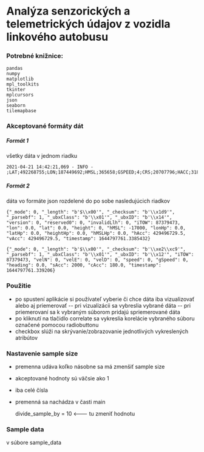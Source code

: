 # Analýza senzorických a telemetrických údajov z vozidla linkového autobusu

### Potrebné knižnice:

    pandas
    numpy
    matplotlib
    mpl_toolkits
    tkinter
    mplcursors
    json
    seaborn
    tilemapbase
    
### Akceptované formáty dát
##### Formát 1
všetky dáta v jednom riadku
    
    2021-04-21 14:42:21,069 - INFO - ;LAT;492268755;LON;187449692;HMSL;365658;GSPEED;4;CRS;20707796;HACC;3187

##### Formát 2
dáta vo formáte json rozdelené do po sobe nasledujúcich riadkov

    {"_mode": 0, "_length": "b'$\\x00'", "_checksum": "b'\\x1d9'", "_parsebf": 1, "_ubxClass": "b'\\x01'", "_ubxID": "b'\\x14'", "version": 0, "reserved0": 0, "invalidLlh": 0, "iTOW": 87379473, "lon": 0.0, "lat": 0.0, "height": 0, "hMSL": -17000, "lonHp": 0.0, "latHp": 0.0, "heightHp": 0.0, "hMSLHp": 0.0, "hAcc": 429496729.5, "vAcc": 429496729.5, "timestamp": 1644797761.3385432}
    
    {"_mode": 0, "_length": "b'$\\x00'", "_checksum": "b'\\xe2\\xc9'", "_parsebf": 1, "_ubxClass": "b'\\x01'", "_ubxID": "b'\\x12'", "iTOW": 87379473, "velN": 0, "velE": 0, "velD": 0, "speed": 0, "gSpeed": 0, "heading": 0.0, "sAcc": 2000, "cAcc": 180.0, "timestamp": 1644797761.339206}

### Použitie
- po spustení aplikácie si používateľ vyberie či chce dáta iba vizualizovať alebo aj priemerovať
-- pri vizualizácii sa vybreslia vybrané dáta
-- pri priemerovaní sa k vybraným súborom pridajú spriemerované dáta
- po kliknutí na tlačidlo correlate sa vykreslia korelácie vybraného súboru označené pomocou radiobuttonu
- checkbox slúži na skrývanie/zobrazovanie jednotlivých vykreslených atribútov


### Nastavenie sample size
- premenna udáva koľko násobne sa má zmenšiť sample size
- akceptované hodnoty sú väčsie ako 1
- iba celé čísla
- premenná sa nachádza v časti main

 
    divide_sample_by = 10 <--- tu zmeniť hodnotu 
    
### Sample data
v súbore sample_data

